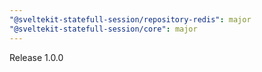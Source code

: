 ```yaml
---
"@sveltekit-statefull-session/repository-redis": major
"@sveltekit-statefull-session/core": major
---
```


Release 1.0.0

